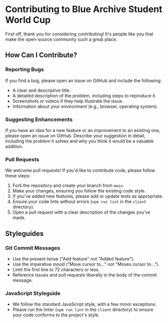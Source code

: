 # Contributing to Blue Archive Student World Cup

First off, thank you for considering contributing! It's people like you that make the open-source community such a great place.

## How Can I Contribute?

### Reporting Bugs

If you find a bug, please open an issue on GitHub and include the following:

- A clear and descriptive title.
- A detailed description of the problem, including steps to reproduce it.
- Screenshots or videos if they help illustrate the issue.
- Information about your environment (e.g., browser, operating system).

### Suggesting Enhancements

If you have an idea for a new feature or an improvement to an existing one, please open an issue on GitHub. Describe your suggestion in detail, including the problem it solves and why you think it would be a valuable addition.

### Pull Requests

We welcome pull requests! If you'd like to contribute code, please follow these steps:

1.  Fork the repository and create your branch from `main`.
2.  Make your changes, ensuring you follow the existing code style.
3.  If you've added new features, please add or update tests as appropriate.
4.  Ensure your code lints without errors (`npm run lint` in the `client` directory).
5.  Open a pull request with a clear description of the changes you've made.

## Styleguides

### Git Commit Messages

- Use the present tense ("Add feature" not "Added feature").
- Use the imperative mood ("Move cursor to..." not "Moves cursor to...").
- Limit the first line to 72 characters or less.
- Reference issues and pull requests liberally in the body of the commit message.

### JavaScript Styleguide

- We follow the standard JavaScript style, with a few minor exceptions.
- Please run the linter (`npm run lint` in the `client` directory) to ensure your code conforms to the project's style.
